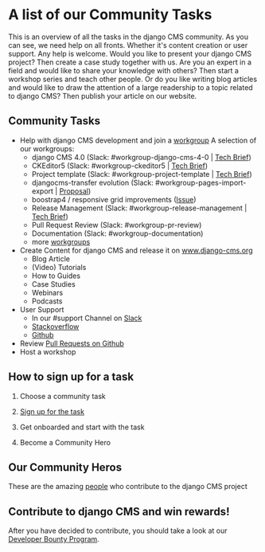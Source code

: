 # A list of our Community Tasks

This is an overview of all the tasks in the django CMS community. As you can see, we need help on all fronts. Whether it's content creation or user support. Any help is welcome. Would you like to present your django CMS project? Then create a case study together with us. Are you an expert in a field and would like to share your knowledge with others? Then start a workshop series and teach other people. Or do you like writing blog articles and would like to draw the attention of a large readership to a topic related to django CMS? Then publish your article on our website. 

## Community Tasks 

- Help with django CMS development and join a [workgroup](https://github.com/django-cms/django-cms-mgmt/blob/master/work%20contribution/work%20groups.md)
  A selection of our workgroups:
  - django CMS 4.0 (Slack: #workgroup-django-cms-4-0 | [Tech Brief](https://hackmd.io/5Sj6X5XhTJOmZgNj8e_KCw))
  - CKEditor5 (Slack: #workgroup-ckeditor5 | [Tech Brief](https://hackmd.io/@django-cms/workgroup-ckeditor5))
  - Project template (Slack: #workgroup-project-template | [Tech Brief](https://hackmd.io/@django-cms/workgroup-project-template))
  - djangocms-transfer evolution (Slack: #workgroup-pages-import-export | [Proposal](https://gitlab.com/what-digital/djangocms-transfer))
  - boostrap4 / responsive grid improvements ([Issue](https://gitlab.com/what-digital/django-cms-association/-/issues/199)) 
  - Release Management (Slack: #workgroup-release-management | [Tech Brief](https://hackmd.io/NP5OFRy9T7ONH4mJb4FF9g))
  - Pull Request Review (Slack: #workgroup-pr-review) 
  - Documentation (Slack: #workgroup-documentation)
  - more [workgroups](https://github.com/django-cms/django-cms-mgmt/blob/master/work%20contribution/work%20groups.md)
- Create Content for django CMS and release it on www.django-cms.org
  - Blog Article 
  - (Video) Tutorials
  - How to Guides 
  - Case Studies 
  - Webinars
  - Podcasts
- User Support
  - In our #support Channel on [Slack](www.django-cms.org/slack)
  - [Stackoverflow ](https://stackoverflow.com/questions/tagged/django-cms)
  - [Github](https://github.com/django-cms/django-cms) 
- Review [Pull Requests on Github](https://github.com/django-cms/django-cms/pulls)  
- Host a workshop 

## How to sign up for a task

1. Choose a community task 

2. [Sign up for the task](https://www.django-cms.org/en/sign-up-work-contribution/) 

3. Get onboarded and start with the task

4. Become a Community Hero

## Our Community Heros

These are the amazing [people](https://github.com/django-cms/django-cms-mgmt/blob/master/community%20heros/list%20of%20community%20heros.md) who contribute to the django CMS project


## Contribute to django CMS and win rewards!

After you have decided to contribute, you should take a look at our [Developer Bounty Program](https://www.django-cms.org/en/bounty-program/). 

